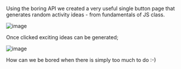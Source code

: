 Using the boring API we created a very useful single button page that generates random activity ideas - from fundamentals of JS class.

![image](https://github.com/user-attachments/assets/8802622c-f9f8-4882-978f-9cf39c51386f)

Once clicked exciting ideas can be generated;

![image](https://github.com/user-attachments/assets/e5ec384f-b38e-4eb2-a96d-07205b7d4c3c)

How can we be bored when there is simply too much to do :-)
